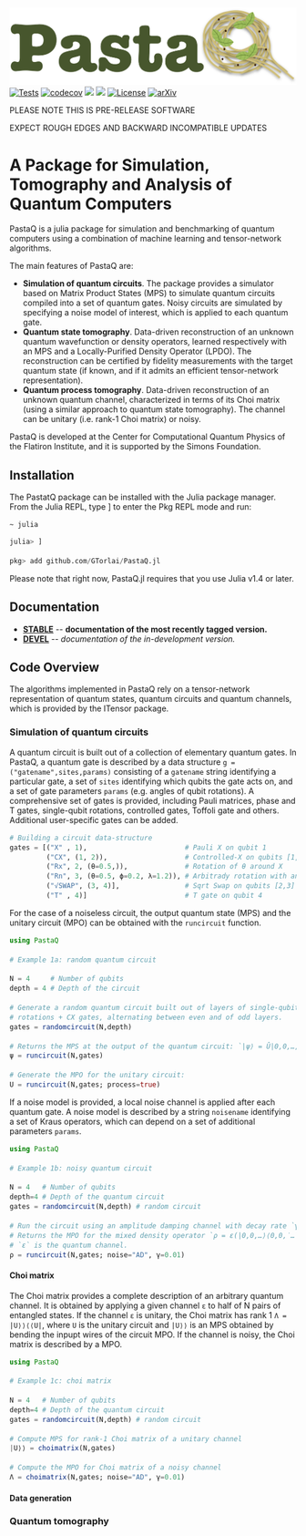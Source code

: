 ![alt text](assets/logo.png)
[![Tests](https://github.com/GTorlai/PastaQ.jl/workflows/Tests/badge.svg)](https://github.com/GTorlai/PastaQ.jl/actions?query=workflow%3ATests)
[![codecov](https://codecov.io/gh/GTorlai/PastaQ.jl/branch/master/graph/badge.svg)](https://codecov.io/gh/GTorlai/PastaQ.jl)
[![](https://img.shields.io/badge/docs-stable-blue.svg)](https://gtorlai.github.io/PastaQ.jl/stable/)
[![](https://img.shields.io/badge/docs-dev-blue.svg)](https://gtorlai.github.io/PastaQ.jl/dev/)
[![License](https://img.shields.io/badge/License-Apache%202.0-blue.svg)](https://opensource.org/licenses/Apache-2.0)
[![arXiv](https://img.shields.io/badge/arXiv--b31b1b.svg)](https://arxiv.org/abs/)

PLEASE NOTE THIS IS PRE-RELEASE SOFTWARE      

EXPECT ROUGH EDGES AND BACKWARD INCOMPATIBLE UPDATES

# A Package for Simulation, Tomography and Analysis of Quantum Computers

PastaQ is a julia package for simulation and benchmarking of quantum computers using a combination
of machine learning and tensor-network algorithms.

The main features of PastaQ are:
+ **Simulation of quantum circuits**. The package provides a simulator based on Matrix Product States (MPS) to simulate quantum circuits compiled into a set of quantum gates. Noisy circuits are simulated by specifying a noise model of interest, which is applied to each quantum gate.
+ **Quantum state tomography**. Data-driven reconstruction of an unknown quantum wavefunction or density operators, learned respectively with an MPS and a Locally-Purified Density Operator (LPDO). The reconstruction can be certified by fidelity measurements with the target quantum state (if known, and if it admits an efficient tensor-network representation).
+ **Quantum process tomography**. Data-driven reconstruction of an unknown quantum channel, characterized in terms of its Choi matrix (using a similar approach to quantum state tomography). The channel can be unitary (i.e. rank-1 Choi matrix) or noisy.

PastaQ is developed at the Center for Computational Quantum Physics of the Flatiron Institute,
and it is supported by the Simons Foundation.

## Installation
The PastatQ package can be installed with the Julia package manager. From the Julia REPL,
type ] to enter the Pkg REPL mode and run:

```
~ julia
```

```julia
julia> ]

pkg> add github.com/GTorlai/PastaQ.jl
```

Please note that right now, PastaQ.jl requires that you use Julia v1.4 or later.

## Documentation

- [**STABLE**](https://gtorlai.github.io/PastaQ.jl/stable/) --  **documentation of the most recently tagged version.**
- [**DEVEL**](https://gtorlai.github.io/PastaQ.jl/dev/) -- *documentation of the in-development version.*

## Code Overview
The algorithms implemented in PastaQ rely on a tensor-network representation of
quantum states, quantum circuits and quantum channels, which is provided by the
ITensor package.

### Simulation of quantum circuits
A quantum circuit is built out of a collection of elementary quantum gates. In
PastaQ, a quantum gate is described by a data structure `g = ("gatename",sites,params)`
consisting of a `gatename` string identifying a particular gate, a set of `sites`
identifying which qubits the gate acts on, and a set of gate parameters `params`
(e.g. angles of qubit rotations). A comprehensive set of gates is provided,
including Pauli matrices, phase and T gates, single-qubit rotations, controlled
gates, Toffoli gate and others. Additional user-specific gates can be added.

```julia
# Building a circuit data-structure
gates = [("X" , 1),                        # Pauli X on qubit 1
         ("CX", (1, 2)),                   # Controlled-X on qubits [1,2]
         ("Rx", 2, (θ=0.5,)),              # Rotation of θ around X
         ("Rn", 3, (θ=0.5, ϕ=0.2, λ=1.2)), # Arbitrady rotation with angles (θ,ϕ,λ)
         ("√SWAP", (3, 4)],                # Sqrt Swap on qubits [2,3]
         ("T" , 4)]                        # T gate on qubit 4
```

For the case of a noiseless circuit, the output quantum state (MPS) and the
unitary circuit (MPO) can be obtained with the `runcircuit` function.

```julia
using PastaQ

# Example 1a: random quantum circuit

N = 4     # Number of qubits
depth = 4 # Depth of the circuit

# Generate a random quantum circuit built out of layers of single-qubit random
# rotations + CX gates, alternating between even and of odd layers.
gates = randomcircuit(N,depth)

# Returns the MPS at the output of the quantum circuit: `|ψ⟩ = Û|0,0,…,0⟩`
ψ = runcircuit(N,gates)

# Generate the MPO for the unitary circuit:
U = runcircuit(N,gates; process=true)
```

If a noise model is provided, a local noise channel is applied after each quantum
gate. A noise model is described by a string `noisename` identifying a set of
Kraus operators, which can depend on a set of additional parameters `params`.

```julia
using PastaQ

# Example 1b: noisy quantum circuit

N = 4   # Number of qubits
depth=4 # Depth of the quantum circuit
gates = randomcircuit(N,depth) # random circuit

# Run the circuit using an amplitude damping channel with decay rate `γ=0.01`.
# Returns the MPO for the mixed density operator `ρ = ε(|0,0,…⟩⟨0,0,̇…|), where
# `ε` is the quantum channel.
ρ = runcircuit(N,gates; noise="AD", γ=0.01)
```

#### Choi matrix

The Choi matrix provides a complete description of an arbitrary quantum channel.
It is obtained by applying a given channel `ε` to half of N pairs of entangled states.
If the channel `ε` is unitary, the Choi matrix has rank 1 `Λ = |U⟩⟩⟨⟨U|`, where
`U` is the unitary circuit and `|U⟩⟩` is an MPS obtained by bending the inpupt wires
of the circuit MPO. If the channel is noisy, the Choi matrix is described by a MPO.

```julia
using PastaQ

# Example 1c: choi matrix

N = 4   # Number of qubits
depth=4 # Depth of the quantum circuit
gates = randomcircuit(N,depth) # random circuit

# Compute MPS for rank-1 Choi matrix of a unitary channel
|U⟩⟩ = choimatrix(N,gates)

# Compute the MPO for Choi matrix of a noisy channel
Λ = choimatrix(N,gates; noise="AD", γ=0.01)

```

#### Data generation


### Quantum tomography
